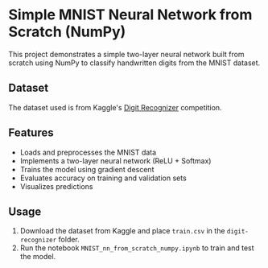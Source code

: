# Simple MNIST Neural Network from Scratch (NumPy)

<p>
This project demonstrates a simple two-layer neural network built from scratch using NumPy to classify handwritten digits from the MNIST dataset.
</p>

<h2>Dataset</h2>
<p>
The dataset used is from Kaggle's <a href="https://www.kaggle.com/competitions/digit-recognizer/data" target="_blank">Digit Recognizer</a> competition.
</p>

<h2>Features</h2>
<ul>
  <li>Loads and preprocesses the MNIST data</li>
  <li>Implements a two-layer neural network (ReLU + Softmax)</li>
  <li>Trains the model using gradient descent</li>
  <li>Evaluates accuracy on training and validation sets</li>
  <li>Visualizes predictions</li>
</ul>

<h2>Usage</h2>
<ol>
  <li>Download the dataset from Kaggle and place <code>train.csv</code> in the <code>digit-recognizer</code> folder.</li>
  <li>Run the notebook <code>MNIST_nn_from_scratch_numpy.ipynb</code> to train and test the model.</li>
</ol>